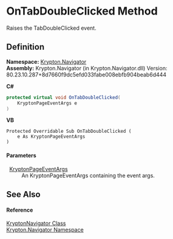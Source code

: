 # OnTabDoubleClicked Method


Raises the TabDoubleClicked event.



## Definition
**Namespace:** <a href="a21ac074-d119-3dc6-bd1c-d3a12c0128bc.md">Krypton.Navigator</a>  
**Assembly:** Krypton.Navigator (in Krypton.Navigator.dll) Version: 80.23.10.287+8d7660f9dc5efd033fabe008ebfb904beab6d444

**C#**
``` C#
protected virtual void OnTabDoubleClicked(
	KryptonPageEventArgs e
)
```
**VB**
``` VB
Protected Overridable Sub OnTabDoubleClicked ( 
	e As KryptonPageEventArgs
)
```



#### Parameters
<dl><dt>  <a href="179bbf53-de44-174f-23b8-44c0e7dbb8ba.md">KryptonPageEventArgs</a></dt><dd>An KryptonPageEventArgs containing the event args.</dd></dl>

## See Also


#### Reference
<a href="5b32a15b-85d7-1db8-3c10-e43632f905eb.md">KryptonNavigator Class</a>  
<a href="a21ac074-d119-3dc6-bd1c-d3a12c0128bc.md">Krypton.Navigator Namespace</a>  
